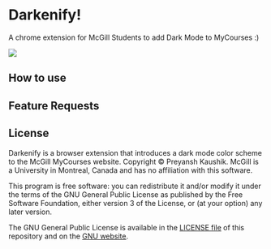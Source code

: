 # Darkenify!
A chrome extension for McGill Students to add Dark Mode to MyCourses :)

![](https://github.com/preyansh98/darkenify/blob/docs_update/.github/screens_1.gif)

## How to use

## Feature Requests

## License 
Darkenify is a browser extension that introduces a dark mode color scheme to the McGill MyCourses website.  Copyright © Preyansh Kaushik. McGill is a University in Montreal, Canada and has no affiliation with this software.

This program is free software: you can redistribute it and/or modify it under the terms of the GNU General Public License as published by the Free Software Foundation, either version 3 of the License, or (at your option) any later version.

The GNU General Public License is available in the  [LICENSE file](https://github.com/preyansh98/darkenify/blob/master/LICENSE.txt)  of this repository and on the  [GNU website](https://www.gnu.org/licenses/gpl-3.0.html).
